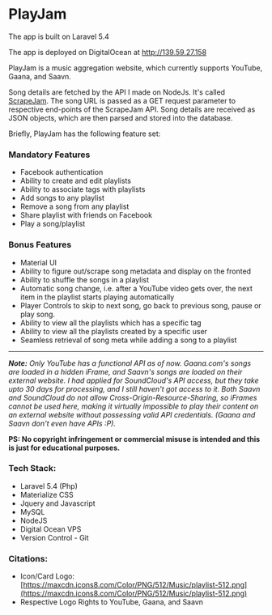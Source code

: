 # PlayJam

The app is built on Laravel 5.4

The app is deployed on DigitalOcean at http://139.59.27.158

PlayJam is a music aggregation website, which currently supports YouTube, Gaana, and Saavn.

Song details are fetched by the API I made on NodeJs. It's called [ScrapeJam](https://github.com/3minus1/scrapejam). The song URL is passed as a GET request parameter to respective end-points of the ScrapeJam API. Song details are received as JSON objects, which are then parsed and stored into the database. 

Briefly, PlayJam has the following feature set:

### Mandatory Features
* Facebook authentication
* Ability to create and edit playlists
* Ability to associate tags with playlists
* Add songs to any playlist
* Remove a song from any playlist
* Share playlist with friends on Facebook
* Play a song/playlist

### Bonus Features
* Material UI
* Ability to figure out/scrape song metadata and display on the fronted
* Ability to shuffle the songs in a playlist
* Automatic song change, i.e. after a YouTube video gets over, the next item in the playlist starts playing automatically
* Player Controls to skip to next song, go back to previous song, pause or play song.
* Ability to view all the playlists which has a specific tag
* Ability to view all the playlists created by a specific user
* Seamless retrieval of song meta while adding a song to a playlist
  
***

**_Note:_** _Only YouTube has a functional API as of now. Gaana.com's songs are loaded in a hidden iFrame, and Saavn's songs are loaded on their external website. I had applied for SoundCloud's API access, but they take upto 30 days for processing, and I still haven't got access to it. Both Saavn and SoundCloud do not allow Cross-Origin-Resource-Sharing, so iFrames cannot be used here, making it virtually impossible to play their content on an external website without possessing valid API credentials. (Gaana and Saavn don't even have APIs :P)._

**PS: No copyright infringement or commercial misuse is intended and this is just for educational purposes.**

### Tech Stack:

* Laravel 5.4 (Php)
* Materialize CSS
* Jquery and Javascript
* MySQL
* NodeJS
* Digital Ocean VPS
* Version Control - Git

### Citations:

* Icon/Card Logo: [https://maxcdn.icons8.com/Color/PNG/512/Music/playlist-512.png](https://maxcdn.icons8.com/Color/PNG/512/Music/playlist-512.png)
* Respective Logo Rights to YouTube, Gaana, and Saavn

